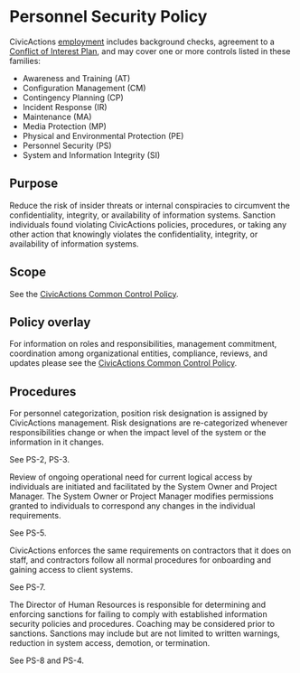 # Personnel Security Policy

CivicActions
[employment](https://handbook.civicactions.com/en/latest/040-employee-handbook-us/employment/)
includes background checks, agreement to a [Conflict of Interest
Plan](https://docs.google.com/document/d/1JSvThcqIM8BSmIoAjUrNZPdx0wemMCiyrBRyChORfv0/edit?usp=sharing), and may cover one or more controls listed in these families:


* Awareness and Training (AT)
* Configuration Management (CM)
* Contingency Planning (CP)
* Incident Response (IR)
* Maintenance (MA)
* Media Protection (MP)
* Physical and Environmental Protection (PE)
* Personnel Security (PS)
* System and Information Integrity (SI)

## Purpose

Reduce the risk of insider threats or internal conspiracies to circumvent the
confidentiality, integrity, or availability of information systems. Sanction individuals
found violating CivicActions policies, procedures, or taking any other action that
knowingly violates the confidentiality, integrity, or availability of information systems.

## Scope

See the [CivicActions Common Control Policy](CivicActions-Common-Control-Policy.md).

## Policy overlay

For information on roles and responsibilities, management commitment, coordination among
organizational entities, compliance, reviews, and updates please see the
[CivicActions Common Control Policy](CivicActions-Common-Control-Policy.md).

## Procedures

For personnel categorization, position risk designation is assigned by CivicActions management. Risk designations are re-categorized whenever responsibilities change or when the impact level of the system or the information in it changes.

See PS-2, PS-3.

Review of ongoing operational need for current logical access by individuals are initiated and facilitated by the System Owner and Project Manager. The System Owner or Project Manager modifies permissions granted to individuals to correspond any changes in the individual requirements.

See PS-5.

CivicActions enforces the same requirements on contractors that it does on staff, and contractors follow all normal procedures for onboarding and gaining access to client systems.

See PS-7.

The Director of Human Resources is responsible for determining and enforcing sanctions for
failing to comply with established information security policies and procedures. Coaching
may be considered prior to sanctions. Sanctions may include but are not limited to written
warnings, reduction in system access, demotion, or termination.

See PS-8 and PS-4.
